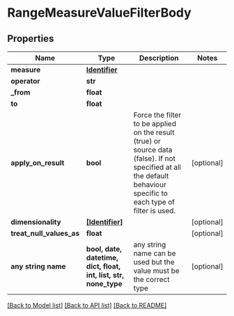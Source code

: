 # RangeMeasureValueFilterBody


## Properties
Name | Type | Description | Notes
------------ | ------------- | ------------- | -------------
**measure** | [**Identifier**](Identifier.md) |  | 
**operator** | **str** |  | 
**_from** | **float** |  | 
**to** | **float** |  | 
**apply_on_result** | **bool** | Force the filter to be applied on the result (true) or source data (false). If not specified at all the default behaviour specific to each type of filter is used. | [optional] 
**dimensionality** | [**[Identifier]**](Identifier.md) |  | [optional] 
**treat_null_values_as** | **float** |  | [optional] 
**any string name** | **bool, date, datetime, dict, float, int, list, str, none_type** | any string name can be used but the value must be the correct type | [optional]

[[Back to Model list]](../README.md#documentation-for-models) [[Back to API list]](../README.md#documentation-for-api-endpoints) [[Back to README]](../README.md)


